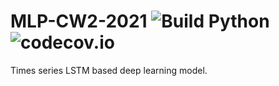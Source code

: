 # MLP-CW2-2021 ![Build Python](https://github.com/GrowlingM1ke/MLP-CW2-2021/workflows/Build%20Python/badge.svg) ![codecov.io](https://codecov.io/github/GrowlingM1ke/MLP-CW2-2021/coverage.svg?branch=main)

Times series LSTM based deep learning model.
